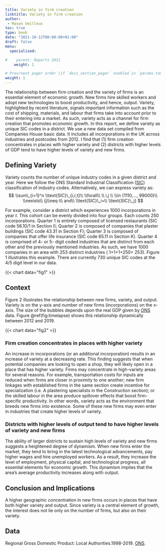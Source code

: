 ```yaml
---
title: Variety in firm creation
linktitle: Variety in firm creation
author:
 - Mason Veilleux
toc: true
type: book
date: "2021-10-12T00:00:00+01:00"
draft: false
menu:
  specialised:

#    parent: Reports 2021
    weight: 1

# Prev/next pager order (if `docs_section_pager` enabled in `params.toml`)
weight: 1
---
```

The relationship between firm creation and the variety of firms is an essential element of economic growth. New firms hire skilled workers and adopt new technologies to boost productivity, and hence, output. Variety, highlighted by recent literature, signals important information such as the cost of shipping, materials, and labour that firms take into account prior to their entering into a market. As such, variety acts as a channel for firm creation that promotes economic growth. In this report, we define variety as unique SIC codes in a district. We use a new data set compiled from Companies House basic data. It includes all incorporations in the UK across industries and postcodes from 2012. I find that (1) firm creation concentrates in places with higher variety and (2) districts with higher levels of GDP tend to have higher levels of variety and new firms.

## Defining Variety 
Variety counts the number of unique industry codes in a given district and year. Here we follow the ONS Standard Industrial Classification ([SIC](https://onsdigital.github.io/dp-classification-tools/standard-industrial-classification/ONS_SIC_hierarchy_view.html)) classification of industry codes. Alternatively, we can express variety as: 
$$ \\sum\_{i=1}^n \\text{SIC}\_{i,r,t}\\ \\forall\\ \\ i,j \\ \\in {1110,..., 99000}\\ \\nexists\\ {j\\neq i\\ and\\ \\text{SIC}\_i=\\ \\text{SIC}\_j} $$ 

For example, consider a district which experiences 1000 incorporations in year $t$. This cohort can be evenly divided into four groups. Each counts 250 incorporations. Quarter 1 is entirely composed of licensed restaurants (SIC code 56.10/1 in Section I); Quarter 2 is composed of companies that plaster buildings (SIC code 43.31 in Section F); Quarter 3 is composed of companies that offer life insurance (SIC code 65.11 in Section K). Quarter 4 is comprised of 4- or 5- digit coded industries that are distinct from each other and the previously mentioned industries. As such, we have 1000 companies in an area with 253 distinct industries ( 1+1+1+250= 253). Figure 1 illustrates this example. There are currently 730 unique SIC codes at the 4/5 digit level in our data. 

{{< chart data="fig1" >}}

## Context 
Figure 2 illustrates the relationship between new firms, variety, and output. Variety is on the y-axis and number of new firms (incorporations) on the x-axis. The size of the bubbles depends upon the real GDP given by [ONS](https://www.ons.gov.uk/economy/grossdomesticproductgdp/datasets/regionalgrossdomesticproductlocalauthorities) data. Figure @ref(fig:timelapse) shows this relationship dynamically between 2012 and 2019. 

{{< chart data="fig2" >}}

### Firm creation concentrates in places with higher variety 
An increase in incorporations (or an additional incorporation) results in an increase of variety at a decreasing rate. This finding suggests that when potential companies are looking to open a shop, they will likely open in a place that has higher variety. Firms may concentrate in high-variety areas for several reasons. For example, transportation costs for inputs are reduced when firms are closer in proximity to one another; new firm linkages with established firms in the same section create incentive for specialization (i.e. A plastering specialists in the Construction section); or the skilled labour in the area produce spillover effects that boost firm-specific productivity. In other words, variety acts as the environment that breeds new firms into existence. Some of these new firms may even enter in industries that create higher levels of variety. 

### Districts with higher levels of output tend to have higher levels of variety and new firms 
The ability of larger districts to sustain high levels of variety and new firms suggests a heightened degree of dynamism. When new firms enter the market, they tend to bring in the latest technological advancements, pay higher wages and hire unemployed workers. As a result, they increase the level of employment, physical capital, and technological progress, all essential elements for economic growth. This dynamism implies that the area’s average productivity increases along with output. 

## Conclusion and Implications 
A higher geographic concentration in new firms occurs in places that have both higher variety and output. Since variety is a central element of growth, the interest does not lie only on the number of firms, but also on their variety. 

## Data 
Regional Gross Domestic Product: Local Authorities.1998-2019. [ONS](https://www.ons.gov.uk/economy/grossdomesticproductgdp/datasets/regionalgrossdomesticproductlocalauthorities). 
